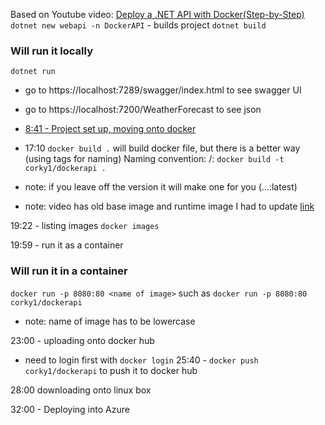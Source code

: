Based on Youtube video: [Deploy a .NET API with Docker(Step-by-Step)](https://www.youtube.com/watch?v=f0lMGPB10bM&list=PLsR2Rzhb3qgwZpPKMGv6gUrlZ9A6mJjYH&index=2)
`dotnet new webapi -n DockerAPI` - builds project
`dotnet build`
### Will run it locally
`dotnet run` 
- go to https://localhost:7289/swagger/index.html to see swagger UI
- go to https://localhost:7200/WeatherForecast to see json

- [8:41 - Project set up, moving onto docker](https://youtu.be/f0lMGPB10bM?t=521)
- 17:10 `docker build .` will build docker file, but there is a better way (using tags for naming)
Naming convention: <Docker Hub ID>/<Project Name>:<Version>
`docker build -t corky1/dockerapi .`
- note: if you leave off the version it will make one for you (...:latest)
- note: video has old base image and runtime image I had to update [link](https://docs.microsoft.com/en-us/aspnet/core/host-and-deploy/docker/building-net-docker-images?view=aspnetcore-6.0#the-dockerfile)

19:22 - listing images
`docker images`

19:59 - run it as a container
### Will run it in a container
`docker run -p 8080:80 <name of image>` such as `docker run -p 8080:80 corky1/dockerapi`
- note: name of image has to be lowercase

23:00 - uploading onto docker hub
 - need to login first with `docker login`
25:40 - `docker push corky1/dockerapi` to push it to docker hub

28:00 downloading onto linux box

32:00 - Deploying into Azure